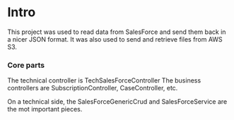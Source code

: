 # Intro

This project was used to read data from SalesForce and send them back in a nicer JSON format.
It was also used to send and retrieve files from AWS S3.

### Core parts
The technical controller is TechSalesForceController
The business controllers are SubscriptionController, CaseController, etc.

On a technical side, the SalesForceGenericCrud and SalesForceService are the mot important pieces.